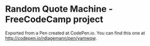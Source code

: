 # Random Quote Machine - FreeCodeCamp project

Exported from a Pen created at CodePen.io. You can find this one at http://codepen.io/rdlagemann/pen/yamwqw.



 
